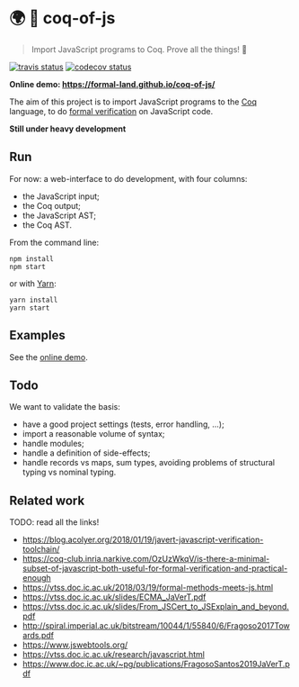 # 🌍 🐓 coq-of-js
> Import JavaScript programs to Coq. Prove all the things! 🐓

[![travis status](https://img.shields.io/travis/com/formal-land/coq-of-js/master.svg?label=travis-ci&style=flat-square)](https://travis-ci.org/formal-land/coq-of-js)
[![codecov status](https://img.shields.io/codecov/c/github/formal-land/coq-of-js.svg?style=flat-square)](https://codecov.io/gh/formal-land/coq-of-js)

**Online demo: https://formal-land.github.io/coq-of-js/**

The aim of this project is to import JavaScript programs to the [Coq](https://coq.inria.fr/) language, to do [formal verification](https://en.wikipedia.org/wiki/Formal_verification) on JavaScript code.

**Still under heavy development**

## Run
For now: a web-interface to do development, with four columns:
* the JavaScript input;
* the Coq output;
* the JavaScript AST;
* the Coq AST.

From the command line:
```
npm install
npm start
```
or with [Yarn](https://yarnpkg.com/lang/en/):
```
yarn install
yarn start
```

## Examples
See the [online demo](https://formal-land.github.io/coq-of-js/).

## Todo
We want to validate the basis:
* have a good project settings (tests, error handling, ...);
* import a reasonable volume of syntax;
* handle modules;
* handle a definition of side-effects;
* handle records vs maps, sum types, avoiding problems of structural typing vs nominal typing.

## Related work
TODO: read all the links!
* https://blog.acolyer.org/2018/01/19/javert-javascript-verification-toolchain/
* https://coq-club.inria.narkive.com/OzUzWkqV/is-there-a-minimal-subset-of-javascript-both-useful-for-formal-verification-and-practical-enough
* https://vtss.doc.ic.ac.uk/2018/03/19/formal-methods-meets-js.html
* https://vtss.doc.ic.ac.uk/slides/ECMA_JaVerT.pdf
* https://vtss.doc.ic.ac.uk/slides/From_JSCert_to_JSExplain_and_beyond.pdf
* http://spiral.imperial.ac.uk/bitstream/10044/1/55840/6/Fragoso2017Towards.pdf
* https://www.jswebtools.org/
* https://vtss.doc.ic.ac.uk/research/javascript.html
* https://www.doc.ic.ac.uk/~pg/publications/FragosoSantos2019JaVerT.pdf
